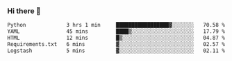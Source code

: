 ### Hi there 👋

<!--START_SECTION:waka-->

```txt
Python             3 hrs 1 min     █████████████████▓░░░░░░░   70.58 %
YAML               45 mins         ████▒░░░░░░░░░░░░░░░░░░░░   17.79 %
HTML               12 mins         █▒░░░░░░░░░░░░░░░░░░░░░░░   04.87 %
Requirements.txt   6 mins          ▓░░░░░░░░░░░░░░░░░░░░░░░░   02.57 %
Logstash           5 mins          ▓░░░░░░░░░░░░░░░░░░░░░░░░   02.11 %
```

<!--END_SECTION:waka-->

<!--
**Jonas-VanHaeken/Jonas-VanHaeken** is a ✨ _special_ ✨ repository because its `README.md` (this file) appears on your GitHub profile.

Here are some ideas to get you started:

- 🔭 I’m currently working on ...
- 🌱 I’m currently learning ...
- 👯 I’m looking to collaborate on ...
- 🤔 I’m looking for help with ...
- 💬 Ask me about ...
- 📫 How to reach me: ...
- 😄 Pronouns: ...
- ⚡ Fun fact: ...
-->

